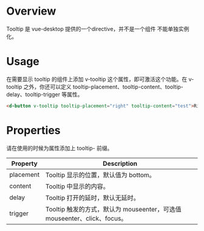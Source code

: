 # Overview

Tooltip 是 vue-desktop 提供的一个directive，并不是一个组件 不能单独实例化。


# Usage
在需要显示 tooltip 的组件上添加 v-tooltip 这个属性，即可激活这个功能。在 v-tooltip 之外，你还可以定义 tooltip-placement、tooltip-content、tooltip-delay、tooltip-trigger 等属性。

```HTML
<d-button v-tooltip tooltip-placement="right" tooltip-content="test">Right Tooltip</d-button>
```

# Properties
请在使用的时候为属性添加上 tooltip- 前缀。

| Property | Description |
| ---- | ---- |
| placement | Tooltip 显示的位置，默认值为 bottom。 |
| content | Tooltip 中显示的内容。 |
| delay | Tooltip 打开的延时，默认无延时。 |
| trigger | Tooltip 触发的方式，默认为 mouseenter，可选值 mouseenter、click、focus。 |
